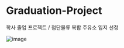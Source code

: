 # Graduation-Project
학사 졸업 프로젝트 / 첨단물류 복합 주유소 입지 선정

![image](https://github.com/jiseong99/Graduation-Project/assets/137580822/0bc81e9d-7197-4685-ae2f-a7c0076c0ced)
